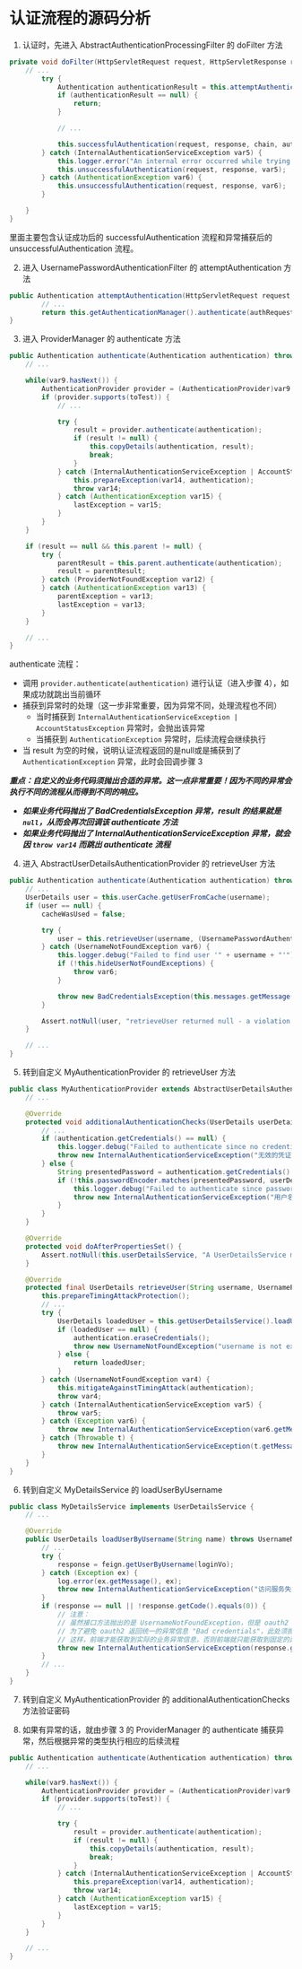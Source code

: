 # 认证流程的源码分析

1. 认证时，先进入 AbstractAuthenticationProcessingFilter 的 doFilter 方法

```java
private void doFilter(HttpServletRequest request, HttpServletResponse response, FilterChain chain) throws IOException, ServletException {
    // ...
        try {
            Authentication authenticationResult = this.attemptAuthentication(request, response);
            if (authenticationResult == null) {
                return;
            }

            // ...

            this.successfulAuthentication(request, response, chain, authenticationResult);
        } catch (InternalAuthenticationServiceException var5) {
            this.logger.error("An internal error occurred while trying to authenticate the user.", var5);
            this.unsuccessfulAuthentication(request, response, var5);
        } catch (AuthenticationException var6) {
            this.unsuccessfulAuthentication(request, response, var6);
        }

    }
}
```

里面主要包含认证成功后的 successfulAuthentication 流程和异常捕获后的 unsuccessfulAuthentication 流程。

2. 进入 UsernamePasswordAuthenticationFilter 的 attemptAuthentication 方法

```java
public Authentication attemptAuthentication(HttpServletRequest request, HttpServletResponse response) throws AuthenticationException {
        // ...
        return this.getAuthenticationManager().authenticate(authRequest);
}
```

3. 进入 ProviderManager 的 authenticate 方法

```java
public Authentication authenticate(Authentication authentication) throws AuthenticationException {
    // ...

    while(var9.hasNext()) {
        AuthenticationProvider provider = (AuthenticationProvider)var9.next();
        if (provider.supports(toTest)) {
            // ...

            try {
                result = provider.authenticate(authentication);
                if (result != null) {
                    this.copyDetails(authentication, result);
                    break;
                }
            } catch (InternalAuthenticationServiceException | AccountStatusException var14) {
                this.prepareException(var14, authentication);
                throw var14;
            } catch (AuthenticationException var15) {
                lastException = var15;
            }
        }
    }

    if (result == null && this.parent != null) {
        try {
            parentResult = this.parent.authenticate(authentication);
            result = parentResult;
        } catch (ProviderNotFoundException var12) {
        } catch (AuthenticationException var13) {
            parentException = var13;
            lastException = var13;
        }
    }

    // ...
}
```

authenticate 流程：

- 调用 ```provider.authenticate(authentication)``` 进行认证（进入步骤 4），如果成功就跳出当前循环
- 捕获到异常时的处理（这一步非常重要，因为异常不同，处理流程也不同）
   - 当时捕获到 ```InternalAuthenticationServiceException | AccountStatusException``` 异常时，会抛出该异常
   - 当捕获到 ```AuthenticationException``` 异常时，后续流程会继续执行
- 当 result 为空的时候，说明认证流程返回的是null或是捕获到了 ```AuthenticationException``` 异常，此时会回调步骤 3

***重点：自定义的业务代码须抛出合适的异常。这一点非常重要！因为不同的异常会执行不同的流程从而得到不同的响应。***

- ***如果业务代码抛出了 BadCredentialsException 异常，result 的结果就是 ```null```，从而会再次回调该 authenticate 方法***
- ***如果业务代码抛出了 InternalAuthenticationServiceException 异常，就会因 ```throw var14``` 而跳出 authenticate 流程***

4. 进入 AbstractUserDetailsAuthenticationProvider 的 retrieveUser 方法

```java
public Authentication authenticate(Authentication authentication) throws AuthenticationException {
    // ...
    UserDetails user = this.userCache.getUserFromCache(username);
    if (user == null) {
        cacheWasUsed = false;

        try {
            user = this.retrieveUser(username, (UsernamePasswordAuthenticationToken)authentication);
        } catch (UsernameNotFoundException var6) {
            this.logger.debug("Failed to find user '" + username + "'");
            if (!this.hideUserNotFoundExceptions) {
                throw var6;
            }

            throw new BadCredentialsException(this.messages.getMessage("AbstractUserDetailsAuthenticationProvider.badCredentials", "Bad credentials"));
        }

        Assert.notNull(user, "retrieveUser returned null - a violation of the interface contract");
    }

    // ...
}
```

5. 转到自定义 MyAuthenticationProvider 的 retrieveUser 方法

```java
public class MyAuthenticationProvider extends AbstractUserDetailsAuthenticationProvider {
    // ...

    @Override
    protected void additionalAuthenticationChecks(UserDetails userDetails, UsernamePasswordAuthenticationToken authentication) throws AuthenticationException {
        // ...
        if (authentication.getCredentials() == null) {
            this.logger.debug("Failed to authenticate since no credentials provided");
            throw new InternalAuthenticationServiceException("无效的凭证");
        } else {
            String presentedPassword = authentication.getCredentials().toString();
            if (!this.passwordEncoder.matches(presentedPassword, userDetails.getPassword())) {
                this.logger.debug("Failed to authenticate since password does not match stored value");
                throw new InternalAuthenticationServiceException("用户名或密码错误");
            }
        }
    }

    @Override
    protected void doAfterPropertiesSet() {
        Assert.notNull(this.userDetailsService, "A UserDetailsService must be set");
    }

    @Override
    protected final UserDetails retrieveUser(String username, UsernamePasswordAuthenticationToken authentication) throws AuthenticationException {
        this.prepareTimingAttackProtection();
        // ...
        try {
            UserDetails loadedUser = this.getUserDetailsService().loadUserByUsername(username);
            if (loadedUser == null) {
                authentication.eraseCredentials();
                throw new UsernameNotFoundException("username is not exist");
            } else {
                return loadedUser;
            }
        } catch (UsernameNotFoundException var4) {
            this.mitigateAgainstTimingAttack(authentication);
            throw var4;
        } catch (InternalAuthenticationServiceException var5) {
            throw var5;
        } catch (Exception var6) {
            throw new InternalAuthenticationServiceException(var6.getMessage(), var6);
        } catch (Throwable t) {
            throw new InternalAuthenticationServiceException(t.getMessage(), t);
        }
    }
}
```

6. 转到自定义 MyDetailsService 的 loadUserByUsername

```java
public class MyDetailsService implements UserDetailsService {
    // ...

    @Override
    public UserDetails loadUserByUsername(String name) throws UsernameNotFoundException {
        // ...
        try {
            response = feign.getUserByUsername(loginVo);
        } catch (Exception ex) {
            log.error(ex.getMessage(), ex);
            throw new InternalAuthenticationServiceException("访问服务失败");
        }
        if (response == null || !response.getCode().equals(0)) {
            // 注意：
            // 虽然接口方法抛出的是 UsernameNotFoundException，但是 oauth2 捕获到该异常之后会重新封装 BadCredentialsException 并抛出
            // 为了避免 oauth2 返回统一的异常信息 "Bad credentials"，此处须抛出 InternalAuthenticationServiceException
            // 这样，前端才能获取到实际的业务异常信息，否则前端就只能获取到固定的异常信息 "Bad credentials"
            throw new InternalAuthenticationServiceException(response.getMsg());
        }
        // ...
    }
}
```

7. 转到自定义 MyAuthenticationProvider 的 additionalAuthenticationChecks 方法验证密码

8. 如果有异常的话，就由步骤 3 的 ProviderManager 的 authenticate 捕获异常，然后根据异常的类型执行相应的后续流程

```java
public Authentication authenticate(Authentication authentication) throws AuthenticationException {
    // ...

    while(var9.hasNext()) {
        AuthenticationProvider provider = (AuthenticationProvider)var9.next();
        if (provider.supports(toTest)) {
            // ...

            try {
                result = provider.authenticate(authentication);
                if (result != null) {
                    this.copyDetails(authentication, result);
                    break;
                }
            } catch (InternalAuthenticationServiceException | AccountStatusException var14) {
                this.prepareException(var14, authentication);
                throw var14;
            } catch (AuthenticationException var15) {
                lastException = var15;
            }
        }
    }

    // ...
}
```
